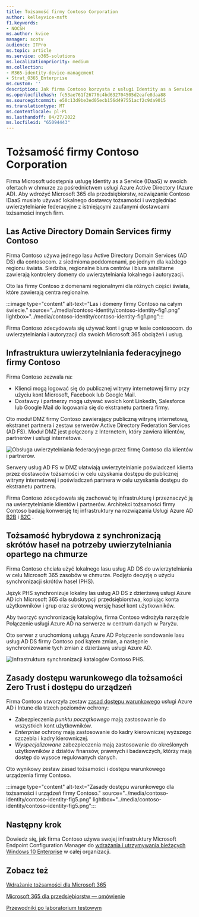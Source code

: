 ```yaml
---
title: Tożsamość firmy Contoso Corporation
author: kelleyvice-msft
f1.keywords:
- NOCSH
ms.author: kvice
manager: scotv
audience: ITPro
ms.topic: article
ms.service: o365-solutions
ms.localizationpriority: medium
ms.collection:
- M365-identity-device-management
- Strat_O365_Enterprise
ms.custom: ''
description: Jak firma Contoso korzysta z usługi Identity as a Service (IDaaS) i zapewnia uwierzytelnianie oparte na chmurze dla swoich pracowników oraz uwierzytelnianie federacyjne dla swoich partnerów i klientów.
ms.openlocfilehash: fc53ae761f26776c4bd632704505d2eafe8daa88
ms.sourcegitcommit: e50c13d9be3ed05ecb156d497551acf2c9da9015
ms.translationtype: MT
ms.contentlocale: pl-PL
ms.lasthandoff: 04/27/2022
ms.locfileid: "65094443"
---
```

# <a name="identity-for-the-contoso-corporation"></a>Tożsamość firmy Contoso Corporation

Firma Microsoft udostępnia usługę Identity as a Service (IDaaS) w swoich ofertach w chmurze za pośrednictwem usługi Azure Active Directory (Azure AD). Aby wdrożyć Microsoft 365 dla przedsiębiorstw, rozwiązanie Contoso IDaaS musiało używać lokalnego dostawcy tożsamości i uwzględniać uwierzytelnianie federacyjne z istniejącymi zaufanymi dostawcami tożsamości innych firm.

## <a name="the-contoso-active-directory-domain-services-forest"></a>Las Active Directory Domain Services firmy Contoso

Firma Contoso używa jednego lasu Active Directory Domain Services (AD DS) dla contosocom\. z siedmioma poddomenami, po jednym dla każdego regionu świata. Siedziba, regionalne biura centrów i biura satelitarne zawierają kontrolery domeny do uwierzytelniania lokalnego i autoryzacji.

Oto las firmy Contoso z domenami regionalnymi dla różnych części świata, które zawierają centra regionalne.

:::image type="content" alt-text="Las i domeny firmy Contoso na całym świecie." source="../media/contoso-identity/contoso-identity-fig1.png" lightbox="../media/contoso-identity/contoso-identity-fig1.png":::
 
Firma Contoso zdecydowała się używać kont i grup w lesie contosocom\. do uwierzytelniania i autoryzacji dla swoich Microsoft 365 obciążeń i usług.

## <a name="the-contoso-federated-authentication-infrastructure"></a>Infrastruktura uwierzytelniania federacyjnego firmy Contoso

Firma Contoso zezwala na:

- Klienci mogą logować się do publicznej witryny internetowej firmy przy użyciu kont Microsoft, Facebook lub Google Mail.
- Dostawcy i partnerzy mogą używać swoich kont LinkedIn, Salesforce lub Google Mail do logowania się do ekstranetu partnera firmy.

Oto moduł DMZ firmy Contoso zawierający publiczną witrynę internetową, ekstranet partnera i zestaw serwerów Active Directory Federation Services (AD FS). Moduł DMZ jest połączony z Internetem, który zawiera klientów, partnerów i usługi internetowe.

![Obsługa uwierzytelniania federacyjnego przez firmę Contoso dla klientów i partnerów.](../media/contoso-identity/contoso-identity-fig2.png)
 
Serwery usług AD FS w DMZ ułatwiają uwierzytelnianie poświadczeń klienta przez dostawców tożsamości w celu uzyskania dostępu do publicznej witryny internetowej i poświadczeń partnera w celu uzyskania dostępu do ekstranetu partnera.

Firma Contoso zdecydowała się zachować tę infrastrukturę i przeznaczyć ją na uwierzytelnianie klientów i partnerów. Architekci tożsamości firmy Contoso badają konwersję tej infrastruktury na rozwiązania Usługi Azure AD [B2B](/azure/active-directory/b2b/hybrid-organizations) i [B2C](/azure/active-directory-b2c/solution-articles) .

## <a name="hybrid-identity-with-password-hash-synchronization-for-cloud-based-authentication"></a>Tożsamość hybrydowa z synchronizacją skrótów haseł na potrzeby uwierzytelniania opartego na chmurze

Firma Contoso chciała użyć lokalnego lasu usług AD DS do uwierzytelniania w celu Microsoft 365 zasobów w chmurze. Podjęto decyzję o użyciu synchronizacji skrótów haseł (PHS).

Język PHS synchronizuje lokalny las usług AD DS z dzierżawą usługi Azure AD ich Microsoft 365 dla subskrypcji przedsiębiorstwa, kopiując konta użytkowników i grup oraz skrótową wersję haseł kont użytkowników.

Aby tworzyć synchronizację katalogów, firma Contoso wdrożyła narzędzie Połączenie usługi Azure AD na serwerze w centrum danych w Paryżu.

Oto serwer z uruchomioną usługą Azure AD Połączenie sondowanie lasu usług AD DS firmy Contoso pod kątem zmian, a następnie synchronizowanie tych zmian z dzierżawą usługi Azure AD.

![Infrastruktura synchronizacji katalogów Contoso PHS.](../media/contoso-identity/contoso-identity-fig4.png)
 
## <a name="conditional-access-policies-for-zero-trust-identity-and-device-access"></a>Zasady dostępu warunkowego dla tożsamości Zero Trust i dostępu do urządzeń

Firma Contoso utworzyła zestaw [zasad dostępu warunkowego](../security/office-365-security/identity-access-policies.md) usługi Azure AD i Intune dla trzech poziomów ochrony:

- Zabezpieczenia *punktu początkowego* mają zastosowanie do wszystkich kont użytkowników.
- *Enterprise* ochrony mają zastosowanie do kadry kierowniczej wyższego szczebla i kadry kierowniczej.
- *Wyspecjalizowane* zabezpieczenia mają zastosowanie do określonych użytkowników z działów finansów, prawnych i badawczych, którzy mają dostęp do wysoce regulowanych danych.

Oto wynikowy zestaw zasad tożsamości i dostępu warunkowego urządzenia firmy Contoso.

:::image type="content" alt-text="Zasady dostępu warunkowego dla tożsamości i urządzeń firmy Contoso." source="../media/contoso-identity/contoso-identity-fig5.png" lightbox="../media/contoso-identity/contoso-identity-fig5.png":::
 
## <a name="next-step"></a>Następny krok

Dowiedz się, jak firma Contoso używa swojej infrastruktury Microsoft Endpoint Configuration Manager do [wdrażania i utrzymywania bieżących Windows 10 Enterprise](contoso-win10.md) w całej organizacji.

## <a name="see-also"></a>Zobacz też

[Wdrażanie tożsamości dla Microsoft 365](deploy-identity-solution-overview.md)

[Microsoft 365 dla przedsiębiorstw — omówienie](microsoft-365-overview.md)

[Przewodniki po laboratorium testowym](m365-enterprise-test-lab-guides.md)